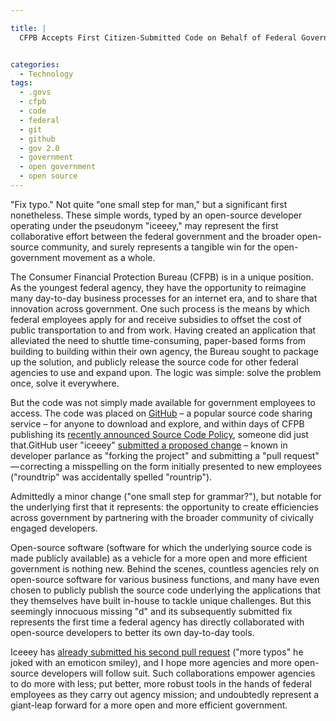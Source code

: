 ```yaml
---

title: |
  CFPB Accepts First Citizen-Submitted Code on Behalf of Federal Government


categories:
  - Technology
tags:
  - .govs
  - cfpb
  - code
  - federal
  - git
  - github
  - gov 2.0
  - government
  - open government
  - open source
---
```


"Fix typo." Not quite "one small step for man," but a significant first nonetheless. These simple words, typed by an open-source developer operating under the pseudonym "iceeey," may represent the first collaborative effort between the federal government and the broader open-source community, and surely represents a tangible win for the open-government movement as a whole.

The Consumer Financial Protection Bureau (CFPB) is in a unique position. As the youngest federal agency, they have the opportunity to reimagine many day-to-day business processes for an internet era, and to share that innovation across government. One such process is the means by which federal employees apply for and receive subsidies to offset the cost of public transportation to and from work. Having created an application that alleviated the need to shuttle time-consuming, paper-based forms from building to building within their own agency, the Bureau sought to package up the solution, and publicly release the source code for other federal agencies to use and expand upon. The logic was simple: solve the problem once, solve it everywhere.

But the code was not simply made available for government employees to access. The code was placed on [GitHub](http://github.com/) – a popular source code sharing service – for anyone to download and explore, and within days of CFPB publishing its [recently announced Source Code Policy](http://www.consumerfinance.gov/blog/the-cfpbs-source-code-policy-open-and-shared/), someone did just that.GitHub user "iceeey" [submitted a proposed change](https://github.com/cfpb/transit_subsidy/pull/1) – known in developer parlance as "forking the project" and submitting a "pull request" — correcting a misspelling on the form initially presented to new employees ("roundtrip" was accidentally spelled "rountrip").

Admittedly a minor change ("one small step for grammar?"), but notable for the underlying first that it represents: the opportunity to create efficiencies across government by partnering with the broader community of civically engaged developers.

Open-source software (software for which the underlying source code is made publicly available) as a vehicle for a more open and more efficient government is nothing new. Behind the scenes, countless agencies rely on open-source software for various business functions, and many have even chosen to publicly publish the source code underlying the applications that they themselves have built in-house to tackle unique challenges. But this seemingly innocuous missing "d" and its subsequently submitted fix represents the first time a federal agency has directly collaborated with open-source developers to better its own day-to-day tools.

Iceeey has [already submitted his second pull request](https://github.com/cfpb/transit_subsidy/pull/2) ("more typos" he joked with an emoticon smiley), and I hope more agencies and more open-source developers will follow suit. Such collaborations empower agencies to do more with less; put better, more robust tools in the hands of federal employees as they carry out agency mission; and undoubtedly represent a giant-leap forward for a more open and more efficient government.

